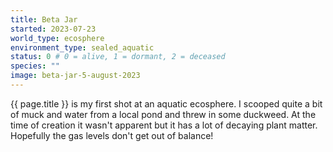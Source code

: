 ```yaml
---
title: Beta Jar
started: 2023-07-23
world_type: ecosphere
environment_type: sealed_aquatic
status: 0 # 0 = alive, 1 = dormant, 2 = deceased
species: ""
image: beta-jar-5-august-2023
---
```


{{ page.title }} is my first shot at an aquatic ecosphere.
I scooped quite a bit of muck and water from a local pond and threw in
some duckweed. At the time of creation it wasn't apparent but
it has a lot of decaying plant matter. Hopefully the gas levels
don't get out of balance!
